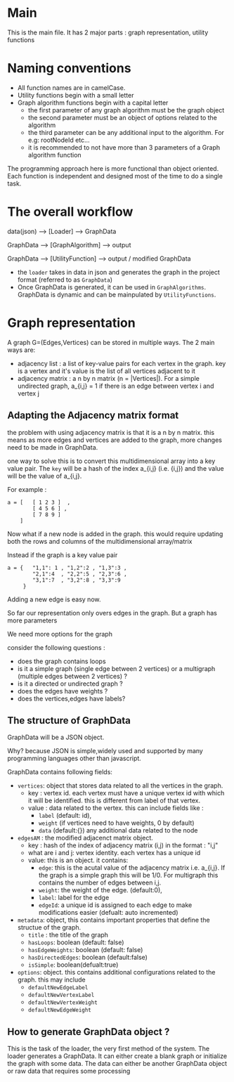 # Main

This is the main file. It has 2 major parts : graph representation, utility functions 

# Naming conventions 
- All function names are in camelCase. 
- Utility functions begin with a small letter
- Graph algorithm functions begin with a capital letter 
  - the first parameter of any graph algorithm must be the graph object
  - the second parameter must be an object of options related to the algorithm
  - the third parameter can be any additional input to the algorithm. For e.g: rootNodeId etc... 
  - it is recommended to not have more than 3 parameters of a Graph algorithm function  

The programming approach here is more functional than object oriented. Each function is independent and designed most of the time to do a single task.

# The overall workflow

data(json) --> [Loader] --> GraphData 

GraphData --> [GraphAlgorithm] --> output
                             
GraphData --> [UtilityFunction] --> output / modified GraphData

- the `loader` takes in data in json and generates the graph in the project format (referred to as `GraphData`)
- Once GraphData is generated, it can be used in `GraphAlgorithms`. GraphData is dynamic and can be mainpulated by `UtilityFunctions`. 


# Graph representation

A graph G=(Edges,Vertices) can be stored in multiple ways. The 2 main ways are:
- adjacency list :  a list of key-value pairs for each vertex in the graph. key is a vertex and it's value is the list of all vertices adjacent to it 
- adjacency matrix :  a n by n matrix  (n = |Vertices|). For a simple undirected graph, a_{i,j} = 1 if there is an edge between vertex i and vertex j

## Adapting the Adjacency matrix format 

the problem with using adjacency matrix is that it is a n by n matrix. this means as more edges and vertices are added to the graph, more changes need to be made in GraphData.

one way to solve this is to convert this multidimensional array into a key value pair. 
The `key` will be a hash of the index a_{i,j} (i.e. {i,j}) and the value will be the value of a_{i,j}. 


For example : 
```
a = [   [ 1 2 3 ]  , 
        [ 4 5 6 ] ,
        [ 7 8 9 ]
    ]
```

Now what if a new node is added in the graph. this would require updating both the rows and columns of the multidimensional array/matrix

Instead if the graph is a key value pair

```
a = {   "1,1": 1 , "1,2":2 , "1,3":3 , 
        "2,1":4  , "2,2":5 , "2,3":6 ,
        "3,1":7  , "3,2":8 , "3,3":9
     }
```
Adding a new edge is easy now.

So far our representation only overs edges in the graph. But a graph has more parameters 

We need more options for the graph 

consider the following questions :
- does the graph contains loops 
- is it a simple graph (single edge between 2 vertices) or a multigraph (multiple edges between 2 vertices) ?
- is it a directed or undirected graph ?
- does the edges have weights ?
- does the vertices,edges have labels?

## The structure of GraphData

GraphData will be a JSON object. 

Why? because JSON is simple,widely used and supported by many programming languages other than javascript.  

GraphData contains following fields:
- `vertices`: object that stores data related to all the vertices in the graph.
  - key : vertex id. each vertex must have a unique vertex id with which it will be identified. this is different from label of that vertex. 
  - value : data related to the vertex. this can include fields like :
    - `label` (default: id), 
    - `weight` (if vertices need to have weights, 0 by default)
    - `data` (default:{}) any additional data related to the node 
- `edgesAM` : the modified adjacenct matrix  object.
  - key : hash of the index of adjacency matrix (i,j) in the format : "i,j" 
  - what are i and j: vertex identity. each vertex has a unique id
  - value: this is an object. it contains:
    - `edge`: this is the acutal value of the adjacency matrix i.e. a_{i,j}. If the graph is a simple graph this will be 1/0. For multigraph this contains the number of edges between i,j. 
    - `weight`: the weight of the edge. (default:0),
    - `label`: label for the edge 
    - `edgeId`: a unique id is assigned to each edge to make modifications easier (defualt: auto incremented) 
- `metadata`: object, this contains important properties that define the structue of the graph.
  - `title` : the title of the graph 
  - `hasLoops`: boolean (default: false)
  - `hasEdgeWeights`: boolean (default: false)
  - `hasDirectedEdges`: boolean (default:false)
  - `isSimple`: boolean(defualt:true)
- `options`: object. this contains additional configurations related to the graph. this may include
  - `defaultNewEdgeLabel`
  - `defaultNewVertexLabel`
  - `defaultNewVertexWeight`
  - `defaultNewEdgeWeight`




## How to generate GraphData object ? 

This is the task of the loader, the very first method of the system. The loader generates a GraphData. 
It can either create a blank graph or initialize the graph with some data. 
The data can either be another GraphData object or raw data that requires some processing 



